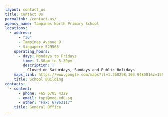 ```yaml
---
layout: contact_us
title: Contact Us
permalink: /contact-us/
agency_name: Tampines North Primary School
locations:
  - address:
      - "30"
      - Tampines Avenue 9
      - Singapore 529565
    operating_hours:
      - days: Mondays to Fridays
        time: 7.30am to 5.30pm
        description: |
          Closed on Saturdays, Sundays and Public Holidays
    maps_link: https://www.google.com/maps?ll=1.360298,103.948581&z=15&t=m&hl=en-GB&gl=US&mapclient=embed&cid=7772127676691711917
    title: School Building
contacts:
  - content:
      - phone: +65 6785 4329
      - email: tnps@moe.edu.sg
      - other: "Fax: 67863117"
    title: General Office
---
```

